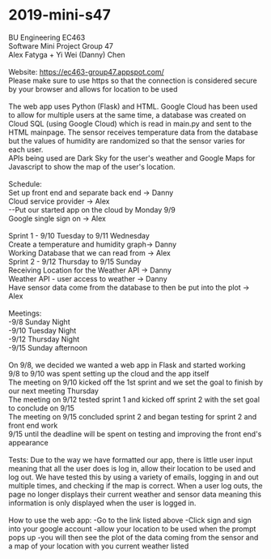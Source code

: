 # 2019-mini-s47
BU Engineering EC463<br/>
Software Mini Project Group 47<br/>
Alex Fatyga + Yi Wei (Danny) Chen<br/>
<br/>
Website: https://ec463-group47.appspot.com/
<br/> Please make sure to use https so that the connection is considered secure by your browser and allows for location to be used
<br/>
<br/>
The web app uses Python (Flask) and HTML. Google Cloud has been used to allow for multiple users at the same time, a database was created on Cloud SQL (using Google Cloud) which is read in main.py and sent to the HTML mainpage. The sensor receives temperature data from the database but the values of humidity are randomized so that the sensor varies for each user. <br/>
APIs being used are Dark Sky for the user's weather and Google Maps for Javascript to show the map of the user's location.
<br/>
<br/>
Schedule: <br/>
Set up front end and separate back end -> Danny <br/>
Cloud service provider -> Alex <br/>
--Put our started app on the cloud by Monday 9/9 <br/>
Google single sign on -> Alex <br/>
<br/>
Sprint 1 - 9/10 Tuesday to 9/11 Wednesday <br/>
Create a temperature and humidity graph-> Danny <br/>
Working Database that we can read from -> Alex <br/>
Sprint 2 - 9/12 Thursday to 9/15 Sunday<br/>
Receiving Location for the Weather API -> Danny <br/>
Weather API - user access to weather -> Danny<br/>
Have sensor data come from the database to then be put into the plot -> Alex<br/>
<br/>
Meetings:<br/>
-9/8 Sunday Night<br/>
-9/10 Tuesday Night<br/>
-9/12 Thursday Night<br/>
-9/15 Sunday afternoon <br/>
<br/>
On 9/8, we decided we wanted a web app in Flask and started working<br/>
9/8 to 9/10 was spent setting up the cloud and the app itself<br/>
The meeting on 9/10 kicked off the 1st sprint and we set the goal to finish by our next meeting Thursday<br/>
The meeting on 9/12 tested sprint 1 and kicked off sprint 2 with the set goal to conclude on 9/15<br/>
The meeting on 9/15 concluded sprint 2 and began testing for sprint 2 and front end work <br/>
9/15 until the deadline will be spent on testing and improving the front end's appearance
<br/><br/>
Tests:
Due to the way we have formatted our app, there is little user input meaning that all the user does is log in, allow their location to be used and log out. We have tested this by using a variety of emails, logging in and out multiple times, and checking if the map is correct. When a user log outs, the page no longer displays their current weather and sensor data meaning this information is only displayed when the user is logged in.
<br/><br/>
How to use the web app:
-Go to the link listed above
-Click sign and sign into your google account
-allow your location to be used when the prompt pops up
-you will then see the plot of the data coming from the sensor and a map of your location with you current weather listed
